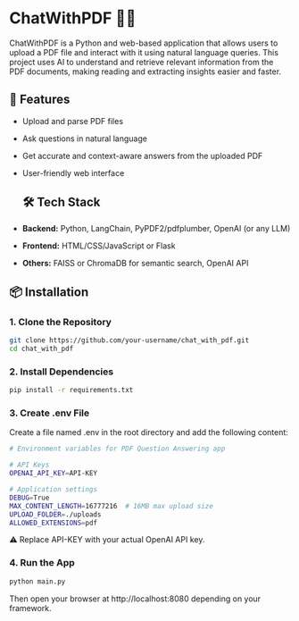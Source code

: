 # ChatWithPDF 🧠📄

ChatWithPDF is a Python and web-based application that allows users to upload a PDF file and interact with it using natural language queries. This project uses AI to understand and retrieve relevant information from the PDF documents, making reading and extracting insights easier and faster.

## 🚀 Features

- Upload and parse PDF files
- Ask questions in natural language
- Get accurate and context-aware answers from the uploaded PDF
- User-friendly web interface

  ## 🛠️ Tech Stack

- **Backend:** Python, LangChain, PyPDF2/pdfplumber, OpenAI (or any LLM)
- **Frontend:** HTML/CSS/JavaScript or Flask
- **Others:** FAISS or ChromaDB for semantic search, OpenAI API

## 📦 Installation

### 1. Clone the Repository

```bash
git clone https://github.com/your-username/chat_with_pdf.git
cd chat_with_pdf
```

### 2. Install Dependencies
```bash
pip install -r requirements.txt
```

### 3. Create .env File
Create a file named .env in the root directory and add the following content:
```bash
# Environment variables for PDF Question Answering app

# API Keys
OPENAI_API_KEY=API-KEY

# Application settings
DEBUG=True
MAX_CONTENT_LENGTH=16777216  # 16MB max upload size
UPLOAD_FOLDER=./uploads
ALLOWED_EXTENSIONS=pdf
```
⚠️ Replace API-KEY with your actual OpenAI API key.

### 4. Run the App
```bash
python main.py
```
Then open your browser at http://localhost:8080 depending on your framework.


